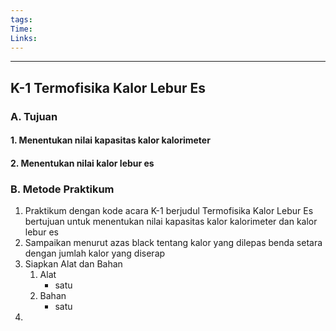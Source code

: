 ```yaml
---
tags: 
Time: 
Links:
---
```

---
## K-1 Termofisika Kalor Lebur Es

### A. Tujuan
#### 1. Menentukan nilai kapasitas kalor kalorimeter
#### 2. Menentukan nilai kalor lebur es

### B. Metode Praktikum
1. Praktikum dengan kode acara K-1 berjudul Termofisika Kalor Lebur Es  bertujuan untuk menentukan nilai kapasitas kalor kalorimeter dan kalor lebur es
2. Sampaikan menurut azas black tentang kalor yang dilepas benda setara dengan jumlah kalor yang diserap
3. Siapkan Alat dan Bahan
	1. Alat 
		- satu
	2. Bahan 
		- satu
4. 